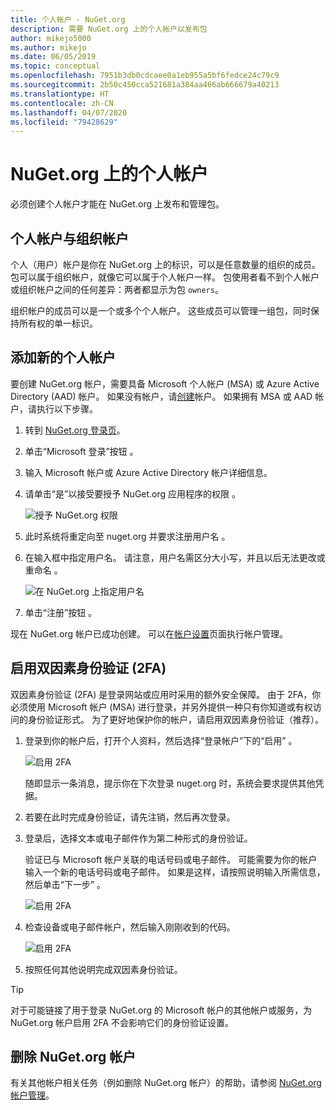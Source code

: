 ```yaml
---
title: 个人帐户 - NuGet.org
description: 需要 NuGet.org 上的个人帐户以发布包
author: mikejo5000
ms.author: mikejo
ms.date: 06/05/2019
ms.topic: conceptual
ms.openlocfilehash: 7951b3db0cdcaee0a1eb955a5bf6fedce24c79c9
ms.sourcegitcommit: 2b50c450cca521681a384aa466ab666679a40213
ms.translationtype: HT
ms.contentlocale: zh-CN
ms.lasthandoff: 04/07/2020
ms.locfileid: "79428629"
---
```

# <a name="individual-accounts-on-nugetorg"></a>NuGet.org 上的个人帐户

必须创建个人帐户才能在 NuGet.org 上发布和管理包。

## <a name="individual-accounts-vs-organization-accounts"></a>个人帐户与组织帐户

个人（用户）帐户是你在 NuGet.org 上的标识，可以是任意数量的组织的成员。 包可以属于组织帐户，就像它可以属于个人帐户一样。 包使用者看不到个人帐户或组织帐户之间的任何差异：两者都显示为包 `owners`。

组织帐户的成员可以是一个或多个个人帐户。 这些成员可以管理一组包，同时保持所有权的单一标识。

## <a name="add-a-new-individual-account"></a>添加新的个人帐户

要创建 NuGet.org 帐户，需要具备 Microsoft 个人帐户 (MSA) 或 Azure Active Directory (AAD) 帐户。 如果没有帐户，请[创建](https://signup.live.com)帐户。 如果拥有 MSA 或 AAD 帐户，请执行以下步骤。

1. 转到 [NuGet.org 登录页](https://www.nuget.org/users/account/LogOn)。

1. 单击“Microsoft 登录”按钮  。

1. 输入 Microsoft 帐户或 Azure Active Directory 帐户详细信息。

1. 请单击“是”以接受要授予 NuGet.org 应用程序的权限   。

   ![授予 NuGet.org 权限](media/nuget-org-permissions.png)

1. 此时系统将重定向至 nuget.org 并要求注册用户名  。

1. 在输入框中指定用户名。 请注意，用户名需区分大小写，并且以后无法更改或重命名  。

   ![在 NuGet.org 上指定用户名](media/nuget-org-register.png) 

1. 单击“注册”按钮  。

现在 NuGet.org 帐户已成功创建。 可以在[帐户设置](https://www.nuget.org/account)页面执行帐户管理。

## <a name="enable-two-factor-authentication-2fa"></a>启用双因素身份验证 (2FA)

双因素身份验证 (2FA) 是登录网站或应用时采用的额外安全保障。 由于 2FA，你必须使用 Microsoft 帐户 (MSA) 进行登录，并另外提供一种只有你知道或有权访问的身份验证形式。 为了更好地保护你的帐户，请启用双因素身份验证（推荐）。

1. 登录到你的帐户后，打开个人资料，然后选择“登录帐户”下的“启用”   。

   ![启用 2FA](media/nuget-org-register-2fa.png)

   随即显示一条消息，提示你在下次登录 nuget.org  时，系统会要求提供其他凭据。

2. 若要在此时完成身份验证，请先注销，然后再次登录。

3. 登录后，选择文本或电子邮件作为第二种形式的身份验证。

   验证已与 Microsoft 帐户关联的电话号码或电子邮件。 可能需要为你的帐户输入一个新的电话号码或电子邮件。 如果是这样，请按照说明输入所需信息，然后单击“下一步”  。

   ![启用 2FA](media/nuget-org-sign-in-2fa.png)

4. 检查设备或电子邮件帐户，然后输入刚刚收到的代码。

   ![启用 2FA](media/nuget-org-enter-code-2fa.png)

5. 按照任何其他说明完成双因素身份验证。

> [!Tip]
> 对于可能链接了用于登录 NuGet.org 的 Microsoft 帐户的其他帐户或服务，为 NuGet.org 帐户启用 2FA 不会影响它们的身份验证设置。

## <a name="delete-a-nugetorg-account"></a>删除 NuGet.org 帐户

有关其他帐户相关任务（例如删除 NuGet.org 帐户）的帮助，请参阅 [NuGet.org 帐户管理](nuget-org-faq.md#nugetorg-account-management)。
